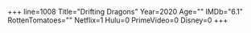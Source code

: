 +++
line=1008
Title="Drifting Dragons"
Year=2020
Age=""
IMDb="6.1"
RottenTomatoes=""
Netflix=1
Hulu=0
PrimeVideo=0
Disney=0
+++

